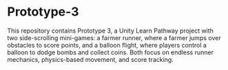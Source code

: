 # Prototype-3
This repository contains Prototype 3, a Unity Learn Pathway project with two side-scrolling mini-games: a farmer runner, where a farmer jumps over obstacles to score points, and a balloon flight, where players control a balloon to dodge bombs and collect coins. Both focus on endless runner mechanics, physics-based movement, and score tracking.
